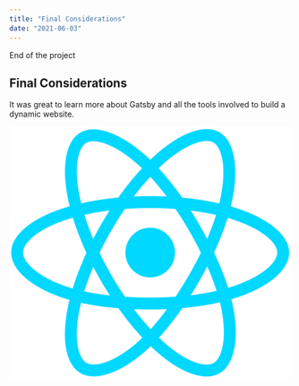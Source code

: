 ```yaml
---
title: "Final Considerations"
date: "2021-06-03"
---
```


End of the project

## Final Considerations

It was great to learn more about Gatsby and all the tools involved to build a dynamic website.

![React logo](./React_logo.png)

[Comment]: <> (AllMarkdownRemark -> Edges --> Nodes --> frontmatter)